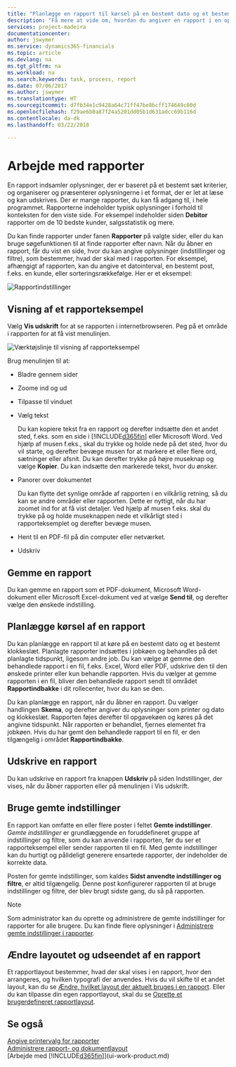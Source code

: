 ```yaml
---
title: "Planlægge en rapport til kørsel på en bestemt dato og et bestemt klokkeslæt | Microsoft Docs"
description: "Få mere at vide om, hvordan du angiver en rapport i en opgavekø og planlægger, at den skal afvikles på en bestemt dato og tidspunkt."
services: project-madeira
documentationcenter: 
author: jswymer
ms.service: dynamics365-financials
ms.topic: article
ms.devlang: na
ms.tgt_pltfrm: na
ms.workload: na
ms.search.keywords: task, process, report
ms.date: 07/06/2017
ms.author: jswymer
ms.translationtype: HT
ms.sourcegitcommit: d7fb34e1c9428a64c71ff47be8bcff174649c00d
ms.openlocfilehash: f29ae6b0a87f24a5201dd05b1d631adcc69b116d
ms.contentlocale: da-dk
ms.lasthandoff: 03/22/2018

---
```

# <a name="working-with-reports"></a>Arbejde med rapporter
En rapport indsamler oplysninger, der er baseret på et bestemt sæt kriterier, og organiserer og præsenterer oplysningerne i et format, der er let at læse og kan udskrives. Der er mange rapporter, du kan få adgang til, i hele programmet. Rapporterne indeholder typisk oplysninger i forhold til konteksten for den viste side. For eksempel indeholder siden **Debitor** rapporter om de 10 bedste kunder, salgsstatistik og mere.

Du kan finde rapporter under fanen **Rapporter** på valgte sider, eller du kan bruge søgefunktionen til at finde rapporter efter navn. Når du åbner en rapport, får du vist en side, hvor du kan angive oplysninger (indstillinger og filtre), som bestemmer, hvad der skal med i rapporten. For eksempel, afhængigt af rapporten, kan du angive et datointerval, en bestemt post, f.eks. en kunde, eller sorteringsrækkefølge. Her er et eksempel:

![Rapportindstillinger](media/report_options.png "Rapportindstillinger")

## <a name="previewing-a-report"></a>Visning af et rapporteksempel
Vælg **Vis udskrift** for at se rapporten i internetbrowseren. Peg på et område i rapporten for at få vist menulinjen.  

![Værktøjslinje til visning af rapporteksempel](media/report_viewer.png "Værktøjslinje til visning af rapporteksempel")

Brug menulinjen til at:

-   Bladre gennem sider
-   Zoome ind og ud
-   Tilpasse til vinduet
-   Vælg tekst

    Du kan kopiere tekst fra en rapport og derefter indsætte den et andet sted, f.eks. som en side i [!INCLUDE[d365fin](includes/d365fin_md.md)] eller Microsoft Word.  Ved hjælp af musen f.eks., skal du trykke og holde nede på det sted, hvor du vil starte, og derefter bevæge musen for at markere et eller flere ord, sætninger eller afsnit. Du kan derefter trykke på højre museknap og vælge **Kopier**. Du kan indsætte den markerede tekst, hvor du ønsker.
-   Panorer over dokumentet

    Du kan flytte det synlige område af rapporten i en vilkårlig retning, så du kan se andre områder eller rapporten. Dette er nyttigt, når du har zoomet ind for at få vist detaljer.  Ved hjælp af musen f.eks. skal du trykke på og holde museknappen nede et vilkårligt sted i rapporteksemplet og derefter bevæge musen.

-   Hent til en PDF-fil på din computer eller netværket.
-   Udskriv


## <a name="saving-a-report"></a>Gemme en rapport
Du kan gemme en rapport som et PDF-dokument, Microsoft Word-dokument eller Microsoft Excel-dokument ved at vælge **Send til**, og derefter vælge den ønskede indstilling.

## <a name="ScheduleReport"></a> Planlægge kørsel af en rapport
Du kan planlægge en rapport til at køre på en bestemt dato og et bestemt klokkeslæt. Planlagte rapporter indsættes i jobkøen og behandles på det planlagte tidspunkt, ligesom andre job. Du kan vælge at gemme den behandlede rapport i en fil, f.eks. Excel, Word eller PDF, udskrive den til den ønskede printer eller kun behandle rapporten. Hvis du vælger at gemme rapporten i en fil, bliver den behandlede rapport sendt til området **Rapportindbakke** i dit rollecenter, hvor du kan se den.

Du kan planlægge en rapport, når du åbner en rapport. Du vælger handlingen **Skema**, og derefter angiver du oplysninger som printer og dato og klokkeslæt. Rapporten føjes derefter til opgavekøen og køres på det angivne tidspunkt. Når rapporten er behandlet, fjernes elementet fra jobkøen. Hvis du har gemt den behandlede rapport til en fil, er den tilgængelig i området **Rapportindbakke**.

## <a name="PrintReport"></a>Udskrive en rapport
Du kan udskrive en rapport fra knappen **Udskriv** på siden Indstillinger, der vises, når du åbner rapporten eller på menulinjen i Vis udskrift.

## <a name="using-saved-settings"></a>Bruge gemte indstillinger
En rapport kan omfatte en eller flere poster i feltet **Gemte indstillinger**. *Gemte indstillinger* er grundlæggende en foruddefineret gruppe af indstillinger og filtre, som du kan anvende i rapporten, før du ser et rapporteksempel eller sender rapporten til en fil. Med gemte indstillinger kan du hurtigt og pålideligt generere ensartede rapporter, der indeholder de korrekte data.

Posten for gemte indstillinger, som kaldes **Sidst anvendte indstillinger og filtre**, er altid tilgængelig. Denne post konfigurerer rapporten til at bruge indstillinger og filtre, der blev brugt sidste gang, du så på rapporten.

>[!NOTE]
>Som administrator kan du oprette og administrere de gemte indstillinger for rapporter for alle brugere. Du kan finde flere oplysninger i [Administrere gemte indstillinger i rapporter](reports-saving-reusing-settings.md).

## <a name="changing-the-layout-and-look-of-a-report"></a>Ændre layoutet og udseendet af en rapport
Et rapportlayout bestemmer, hvad der skal vises i en rapport, hvor den arrangeres, og hvilken typografi der anvendes. Hvis du vil skifte til et andet layout, kan du se [Ændre, hvilket layout der aktuelt bruges i en rapport](ui-how-change-layout-currently-used-report.md). Eller du kan tilpasse din egen rapportlayout, skal du se [Oprette et brugerdefineret rapportlayout](ui-how-create-custom-report-layout.md).

## <a name="see-also"></a>Se også
[Angive printervalg for rapporter](ui-specify-printer-selection-reports.md)  
[Administrere rapport- og dokumentlayout](ui-manage-report-layouts.md)  
[Arbejde med [!INCLUDE[d365fin](includes/d365fin_md.md)]](ui-work-product.md)

